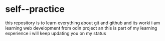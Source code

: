 # self--practice
this repository is to learn everything about git and github and its worki
i am learning web development from odin project an this is part of my learning experience
i will keep updating you on my status 
